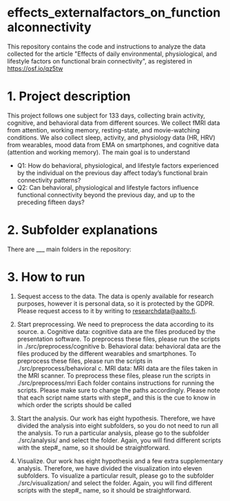 # effects_externalfactors_on_functionalconnectivity
This repository contains the code and instructions to analyze the data collected for the article "Effects of daily environmental, physiological, and lifestyle factors on functional brain connectivity", as registered in https://osf.io/qz5tw

# 1. Project description
This project follows one subject for 133 days, collecting brain activity, cognitive, and behavioral data from different sources. We collect fMRI data from attention, working memory, resting-state, and movie-watching conditions. We also collect sleep, activity, and physiology data (HR, HRV) from wearables, mood data from EMA on smartphones, and cognitive data (attention and working memory). The main goal is to understand
- Q1: How do behavioral, physiological, and lifestyle factors experienced by the individual on the previous day affect today’s functional brain connectivity patterns? 
- Q2: Can behavioral, physiological and lifestyle factors influence functional connectivity beyond the previous day, and up to the preceding fifteen days? 

# 2. Subfolder explanations
There are ___ main folders in the repository:

# 3. How to run
1. Sequest access to the data. The data is openly available for research purposes, however it is personal data, so it is protected by the GDPR. Please request access to it by writing to researchdata@aalto.fi.

2. Start preprocessing. We need to preprocess the data according to its source. 
  a. Cognitive data: cognitive data are the files produced by the presentation software. To preprocess these files, please run the scripts in ./src/preprocess/cognitive
  b. Behavioral data: behavioral data are the files produced by the different wearables and smartphones. To preprocess these files, please run the scripts in ./src/preprocess/behavioral
  c. MRI data: MRI data are the files taken in the MRI scanner. To preprocess these files, please run the scripts in ./src/preprocess/mri
Each folder contains instructions for running the scripts. Please make sure to change the paths accordingly. Please note that each script name starts with step#_ and this is the cue to know in which order the scripts should be called

3. Start the analysis. Our work has eight hypothesis. Therefore, we have divided the analysis into eight subfolders, so you do not need to run all the analysis. To run a particular analysis, please go to the subfolder ./src/analysis/ and select the folder. Again, you will find different scripts with the step#_ name, so it should be straightforward.

4. Visualize. Our work has eight hypothesis and a few extra supplementary analysis. Therefore, we have divided the visualization into eleven subfolders. To visualize a particular result, please go to the subfolder ./src/visualization/ and select the folder. Again, you will find different scripts with the step#_ name, so it should be straightforward.

